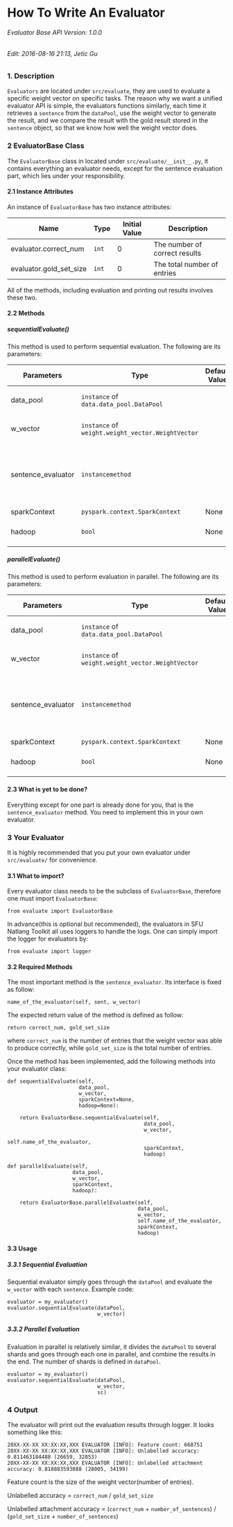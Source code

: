 # How To Write An Evaluator

###### Evaluator Base API Version: 1.0.0
###### Edit: 2016-08-16 21:13, Jetic Gu

### 1. Description

`Evaluators` are located under `src/evaluate`, they are used to evaluate a specific weight vector on specific tasks. The reason why we want a unified evaluator API is simple, the evaluators functions similarly, each time it retrieves a `sentence` from the `dataPool`, use the weight vector to generate the result, and we compare the result with the gold result stored in the `sentence` object, so that we know how well the weight vector does.

### 2 EvaluatorBase Class

The `EvaluatorBase` class in located under `src/evaluate/__init__.py`, it contains everything an evaluator needs, except for the sentence evaluation part, which lies under your responsibility.

#### 2.1 Instance Attributes

An instance of `EvaluatorBase` has two instance attributes:

Name						|	Type		|	Initial Value	|	Description
----------------------------|---------------|-------------------|-------------------
evaluator.correct\_num		|	`int`		|	0				|	The number of correct results
evaluator.gold\_set\_size	|	`int`		|	0				|	The total number of entries

All of the methods, including evaluation and printing out results involves these two.

#### 2.2 Methods

##### sequentialEvaluate()

This method is used to perform sequential evaluation. The following are its parameters:

Parameters					|	Type												|	Default Value	|	Description		
----------------------------|-------------------------------------------------------|-------------------|-------------------
data_pool					|	`instance` of `data.data_pool.DataPool`				|					|	the data pool used for evaluation
w_vector					|	`instance` of `weight.weight_vector.WeightVector`	|					|	the weight vector to be evaluated
sentence_evaluator			|	`instancemethod`									|					|	the method used to evaluate a sentence. This is to be written by the user
sparkContext				|	`pyspark.context.SparkContext`						|	None			|	SparkContext
hadoop						|	`bool`												|	None			|	Running in yarn mode or not

##### parallelEvaluate()

This method is used to perform evaluation in parallel. The following are its parameters:

Parameters					|	Type												|	Default Value	|	Description		
----------------------------|-------------------------------------------------------|-------------------|-------------------
data_pool					|	`instance` of `data.data_pool.DataPool`				|					|	the data pool used for evaluation
w_vector					|	`instance` of `weight.weight_vector.WeightVector`	|					|	the weight vector to be evaluated
sentence_evaluator			|	`instancemethod`									|					|	the method used to evaluate a sentence. This is to be written by the user
sparkContext				|	`pyspark.context.SparkContext`						|	None			|	SparkContext
hadoop						|	`bool`												|	None			|	Running in yarn mode or not

#### 2.3 What is yet to be done?

Everything except for one part is already done for you, that is the `sentence_evaluator` method. You need to implement this in your own evaluator.

### 3 Your Evaluator

It is highly recommended that you put your own evaluator under `src/evaluate/` for convenience.

#### 3.1 What to import?

Every evaluator class needs to be the subclass of `EvaluatorBase`, therefore one must import `EvaluatorBase`:

	from evaluate import EvaluatorBase

In advance(this is optional but recommended), the evaluators in SFU Natlang Toolkit all uses loggers to handle the logs. One can simply import the logger for evaluators by:

	from evaluate import logger
	
#### 3.2 Required Methods

The most important method is the `sentence_evaluator`. Its interface is fixed as follow:

	name_of_the_evaluator(self, sent, w_vector)
	
The expected return value of the method is defined as follow:

	return correct_num, gold_set_size
	
where `correct_num` is the number of entries that the weight vector was able to produce correctly, while `gold_set_size` is the total number of entries.

Once the method has been implemented, add the following methods into your evaluator class:

	def sequentialEvaluate(self,
                           data_pool,
                           w_vector,
                           sparkContext=None,
                           hadoop=None):

        return EvaluatorBase.sequentialEvaluate(self,
                                                data_pool,
                                                w_vector,
                                                self.name_of_the_evaluator,
                                                sparkContext,
                                                hadoop)

    def parallelEvaluate(self,
                         data_pool,
                         w_vector,
                         sparkContext,
                         hadoop):

        return EvaluatorBase.parallelEvaluate(self,
                                              data_pool,
                                              w_vector,
                                              self.name_of_the_evaluator,
                                              sparkContext,
                                              hadoop)
                                              
#### 3.3 Usage

##### 3.3.1 Sequential Evaluation

Sequential evaluator simply goes through the `dataPool` and evaluate the `w_vector` with each `sentence`. Example code:

	evaluator = my_evaluator()
	evaluator.sequentialEvaluate(dataPool,
	                             w_vector)
	                             
##### 3.3.2 Parallel Evaluation

Evaluation in parallel is relatively similar, it divides the `dataPool` to several shards and goes through each one in parallel, and combine the results in the end. The number of shards is defined in `dataPool`.

	evaluator = my_evaluator()
	evaluator.sequentialEvaluate(dataPool,
	                             w_vector,
	                             sc)

### 4 Output

The evaluator will print out the evaluation results through logger. It looks something like this:

	20XX-XX-XX XX:XX:XX,XXX EVALUATOR [INFO]: Feature count: 668751
	20XX-XX-XX XX:XX:XX,XXX EVALUATOR [INFO]: Unlabelled accuracy: 0.811463184488 (26659, 32853)
	20XX-XX-XX XX:XX:XX,XXX EVALUATOR [INFO]: Unlabelled attachment accuracy: 0.818883593088 (28005, 34199)
	
Feature count is the size of the weight vector(number of entries).

Unlabelled accuracy = `correct_num` / `gold_set_size`

Unlabelled attachment accuracy = (`correct_num` + `number_of_sentences`) / (`gold_set_size` + `number_of_sentences`)